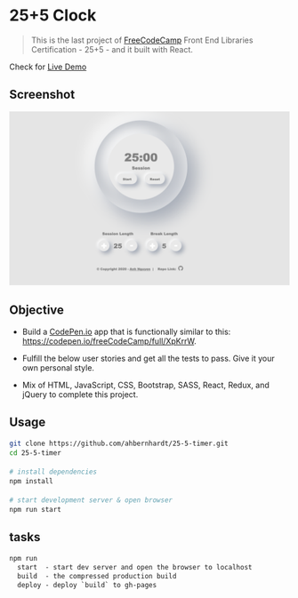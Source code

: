 # 25+5 Clock

>This is the last project of [FreeCodeCamp](https://www.freecodecamp.org/learn/front-end-libraries/front-end-libraries-projects/build-a-25--5-clock)  Front End Libraries Certification -  25+5 - and it built with React.

Check for [Live Demo](https://ahbernhardt.github.io/25-5-timer/)

## Screenshot

![pomodoro](public/img/og.png)

## Objective

- Build a [CodePen.io](https://codepen.io) app that is functionally similar to this: <https://codepen.io/freeCodeCamp/full/XpKrrW>. 

- Fulfill the below user stories and get all the tests to pass. Give it your own personal style.
- Mix of HTML, JavaScript, CSS, Bootstrap, SASS, React, Redux, and jQuery to complete this project.

## Usage

```sh
git clone https://github.com/ahbernhardt/25-5-timer.git
cd 25-5-timer

# install dependencies
npm install

# start development server & open browser
npm run start
```

## tasks

```
npm run
  start  - start dev server and open the browser to localhost
  build  - the compressed production build
  deploy - deploy `build` to gh-pages
```

